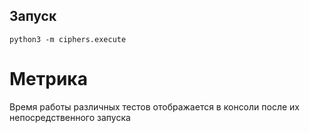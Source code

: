 ## Запуск
`python3 -m ciphers.execute`

# Метрикa
Время работы различных тестов отображается в консоли после их непосредственного запуска
